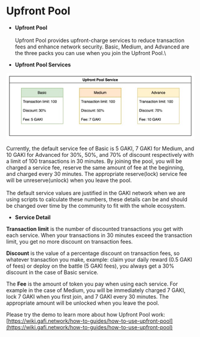 # Upfront Pool

* **Upfront Pool**\
  \
  Upfront Pool provides upfront-charge services to reduce transaction fees and enhance network security. Basic, Medium, and Advanced are the three packs you can use when you join the Upfront Pool.\

* **Upfront Pool Services**

![Upfront Pool Services](../.gitbook/assets/upfront-services.jpg)

Currently, the default service fee of Basic is 5 GAKI, 7 GAKI for Medium, and 10 GAKI for Advanced for 30%, 50%, and 70% of discount respectively with a limit of 100 transactions in 30 minutes.  By joining the pool, you will be charged a service fee, reserve the same amount of fee at the beginning, and charged every 30 minutes. The appropriate reserve(lock) service fee will be unreserve(unlock) when you leave the pool.\
\
The default service values are justified in the GAKI network when we are using scripts to calculate these numbers, these details can be and should be changed over time by the community to fit with the whole ecosystem.

* **Service Detail**

**Transaction limit** is the number of discounted transactions you get with each service. When your transactions in 30 minutes exceed the transaction limit, you get no more discount on transaction fees.

**Discount** is the value of a percentage discount on transaction fees, so whatever transaction you make, example: claim your daily reward (0.5 GAKI of fees) or deploy on the battle (5 GAKI fees), you always get a 30% discount in the case of Basic service.

The **Fee** is the amount of token you pay when using each service. For example in the case of Medium, you will be immediately charged 7 GAKI, lock 7 GAKI when you first join, and 7 GAKI every 30 minutes. The appropriate amount will be unlocked when you leave the pool.

Please try the demo to learn more about how Upfront Pool work: [https://wiki.gafi.network/how-to-guides/how-to-use-upfront-pool](https://wiki.gafi.network/how-to-guides/how-to-use-upfront-pool)
